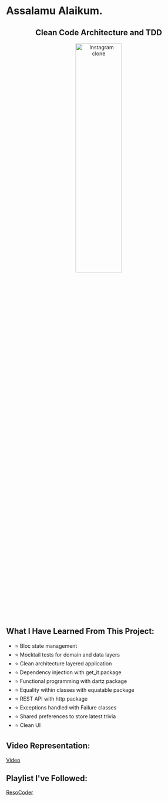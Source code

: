 # Assalamu Alaikum.
<div align="center">
  <h2>Clean Code Architecture and TDD</h2>
 <img src="https://github.com/MuntasirNahid/FLUTTER/assets/69505101/eb30e952-e308-4f3c-b2e8-03418a670b97)" alt="Instagram clone" width="50%" height="40%">
</div>

## What I Have Learned From This Project:

- ⭐ Bloc state management
- ⭐ Mocktail tests for domain and data layers
- ⭐ Clean architecture layered application
- ⭐ Dependency injection with get_it package
- ⭐ Functional programming with dartz package
- ⭐ Equality within classes with equatable package
- ⭐ REST API with http package
- ⭐ Exceptions handled with Failure classes
- ⭐ Shared preferences to store latest trivia
- ⭐ Clean UI

## Video Representation:

<a href="https://github.com/MuntasirNahid/FLUTTER/assets/69505101/ce655269-7d10-42aa-b25f-22a02e78e5e6">
Video
</a> 

## Playlist I've Followed:

<a href = "https://youtube.com/playlist?list=PLB6lc7nQ1n4iYGE_khpXRdJkJEp9WOech&si=XhIOcO8zI75E7QcM"> ResoCoder </a>



